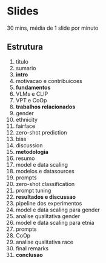 # Slides

30 mins, média de 1 slide por minuto

## Estrutura

1. titulo
2. sumario
3. **intro**
4. motivacao e contribuicoes
5. **fundamentos**
6. VLMs e CLIP
7. VPT e CoOp
8. **trabalhos relacionados**
9. gender
10. ethnicity
11. fairface
12. zero-shot prediction
13. bias
14. discussion
15. **metodologia**
16. resumo
17. model e data scaling
18. modelos e datasources
19. prompts
20. zero-shot classification
21. prompt tuning
22. **resultados e discussao**
23. pipeline dos experimentos
24. model e data scaling para gender
25. analise qualitativa gender
26. model e data scaling para etnia
27. prompts
28. CoOp
29. analise qualitativa race
30. final remarks
31. **conclusao**
